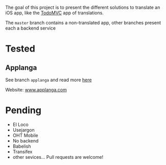
The goal of this project is to present the different solutions to translate an iOS app, like the [TodoMVC](https://github.com/tastejs/todomvc) app of translations.

The `master` branch contains a non-translated app, other branches present each a backend service 

# Tested

## Applanga

See branch `applanga` and read more [here](https://github.com/netbe/translationsExample/blob/applanga/HowTo.md)

Website: www.applanga.com

# Pending

* El Loco
* Usejargon
* OHT Mobile
* No backend
* Babelish
* Transifex
* other sevices... Pull requests are welcome!
